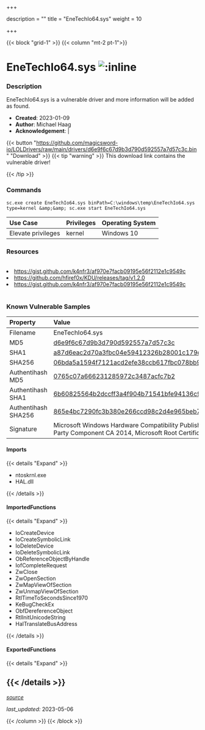 +++

description = ""
title = "EneTechIo64.sys"
weight = 10

+++


{{< block "grid-1" >}}
{{< column "mt-2 pt-1">}}


# EneTechIo64.sys ![:inline](/images/twitter_verified.png) 


### Description

EneTechIo64.sys is a vulnerable driver and more information will be added as found.

- **Created**: 2023-01-09
- **Author**: Michael Haag
- **Acknowledgement**:  | [](https://twitter.com/)

{{< button "https://github.com/magicsword-io/LOLDrivers/raw/main/drivers/d6e9f6c67d9b3d790d592557a7d57c3c.bin" "Download" >}}
{{< tip "warning" >}}
This download link contains the vulnerable driver!

{{< /tip >}}

### Commands

```
sc.exe create EneTechIo64.sys binPath=C:\windows\temp\EneTechIo64.sys     type=kernel &amp;&amp; sc.exe start EneTechIo64.sys
```

| Use Case | Privileges | Operating System | 
|:---- | ---- | ---- |
| Elevate privileges | kernel | Windows 10 |

### Resources
<br>
<li><a href=" https://gist.github.com/k4nfr3/af970e7facb09195e56f2112e1c9549c"> https://gist.github.com/k4nfr3/af970e7facb09195e56f2112e1c9549c</a></li>
<li><a href="https://github.com/hfiref0x/KDU/releases/tag/v1.2.0">https://github.com/hfiref0x/KDU/releases/tag/v1.2.0</a></li>
<li><a href="https://gist.github.com/k4nfr3/af970e7facb09195e56f2112e1c9549c">https://gist.github.com/k4nfr3/af970e7facb09195e56f2112e1c9549c</a></li>
<br>

### Known Vulnerable Samples

| Property           | Value |
|:-------------------|:------|
| Filename           | EneTechIo64.sys |
| MD5                | [d6e9f6c67d9b3d790d592557a7d57c3c](https://www.virustotal.com/gui/file/d6e9f6c67d9b3d790d592557a7d57c3c) |
| SHA1               | [a87d6eac2d70a3fbc04e59412326b28001c179de](https://www.virustotal.com/gui/file/a87d6eac2d70a3fbc04e59412326b28001c179de) |
| SHA256             | [06bda5a1594f7121acd2efe38ccb617fbc078bb9a70b665a5f5efd70e3013f50](https://www.virustotal.com/gui/file/06bda5a1594f7121acd2efe38ccb617fbc078bb9a70b665a5f5efd70e3013f50) |
| Authentihash MD5   | [0765c07a666231285972c3487acfc7b2](https://www.virustotal.com/gui/search/authentihash%253A0765c07a666231285972c3487acfc7b2) |
| Authentihash SHA1  | [6b60825564b2dccff3a4f904b71541bfe94136c9](https://www.virustotal.com/gui/search/authentihash%253A6b60825564b2dccff3a4f904b71541bfe94136c9) |
| Authentihash SHA256| [865e4bc7290fc3b380e266ccd98c2d4e965beb711d7efd090d052e8326accdd2](https://www.virustotal.com/gui/search/authentihash%253A865e4bc7290fc3b380e266ccd98c2d4e965beb711d7efd090d052e8326accdd2) |
| Signature         | Microsoft Windows Hardware Compatibility Publisher, Microsoft Windows Third Party Component CA 2014, Microsoft Root Certificate Authority 2010   |


#### Imports
{{< details "Expand" >}}
* ntoskrnl.exe
* HAL.dll

{{< /details >}}
#### ImportedFunctions
{{< details "Expand" >}}
* IoCreateDevice
* IoCreateSymbolicLink
* IoDeleteDevice
* IoDeleteSymbolicLink
* ObReferenceObjectByHandle
* IofCompleteRequest
* ZwClose
* ZwOpenSection
* ZwMapViewOfSection
* ZwUnmapViewOfSection
* RtlTimeToSecondsSince1970
* KeBugCheckEx
* ObfDereferenceObject
* RtlInitUnicodeString
* HalTranslateBusAddress

{{< /details >}}
#### ExportedFunctions
{{< details "Expand" >}}

{{< /details >}}
-----



[*source*](https://github.com/magicsword-io/LOLDrivers/tree/main/yaml/enetechio64.yaml)

*last_updated:* 2023-05-06








{{< /column >}}
{{< /block >}}
